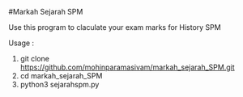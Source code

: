 
#Markah Sejarah SPM

Use this program to claculate your exam marks for History SPM

Usage : 

1) git clone https://github.com/mohinparamasivam/markah_sejarah_SPM.git
2) cd markah_sejarah_SPM
3) python3 sejarahspm.py

